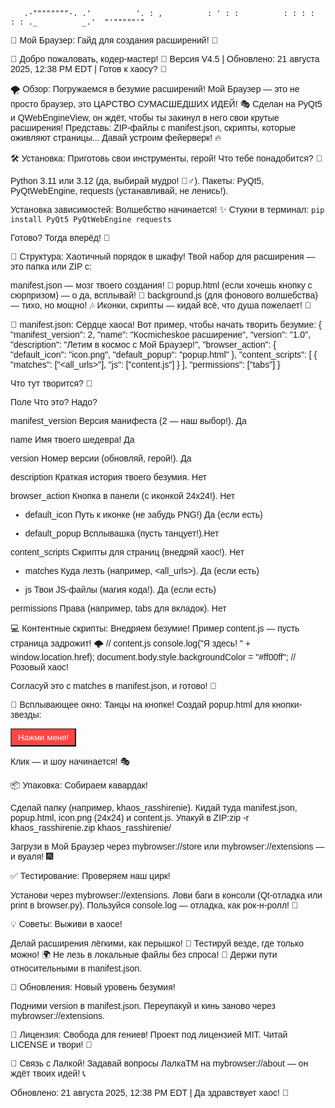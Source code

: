 `   .-""""""""-.
  .'          '.
 : ,          : '
 : :          : :
 : :          : :
 ._          _.' 
    "'"""""'"` 
     
   🎉 Мой Браузер: Гайд для создания расширений! 🎉


  👾 Добро пожаловать, кодер-мастер! 🚀
  Версия V4.5 | Обновлено: 21 августа 2025, 12:38 PM EDT | Готов к хаосу? 🤪



🌪 Обзор: Погружаемся в безумие расширений!
Мой Браузер — это не просто браузер, это ЦАРСТВО СУМАСШЕДШИХ ИДЕЙ! 🎭 Сделан на PyQt5 и QWebEngineView, он ждёт, чтобы ты закинул в него свои крутые расширения! Представь: ZIP-файлы с manifest.json, скрипты, которые оживляют страницы... Давай устроим фейерверк! 🔥

🛠 Установка: Приготовь свои инструменты, герой!
Что тебе понадобится? 🧰

Python 3.11 или 3.12 (да, выбирай мудро! 🧙‍♂️).
Пакеты: PyQt5, PyQtWebEngine, requests (устанавливай, не ленись!).

Установка зависимостей: Волшебство начинается! ✨
Стукни в терминал:
`pip install PyQt5 PyQtWebEngine requests`

Готово? Тогда вперёд! 🚂

📂 Структура: Хаотичный порядок в шкафу!
Твой набор для расширения — это папка или ZIP с:

manifest.json — мозг твоего создания! 🧠
popup.html (если хочешь кнопку с сюрпризом) — о да, всплывай! 🎈
background.js (для фонового волшебства) — тихо, но мощно! 🎶
Иконки, скрипты — кидай всё, что душа пожелает! 🎨


🔧 manifest.json: Сердце хаоса!
Вот пример, чтобы начать творить безумие:
{
  "manifest_version": 2,
  "name": "Косmicheskoe расширение",
  "version": "1.0",
  "description": "Летим в космос с Мой Браузер!",
  "browser_action": {
    "default_icon": "icon.png",
    "default_popup": "popup.html"
  },
  "content_scripts": [
    {
      "matches": ["<all_urls>"],
      "js": ["content.js"]
    }
  ],
  "permissions": ["tabs"]
}

Что тут творится? 🤔

Поле Что это? Надо?

manifest_version Версия манифеста (2 — наш выбор!). Да

name Имя твоего шедевра! Да

version Номер версии (обновляй, герой!). Да

description Краткая история твоего безумия. Нет

browser_action Кнопка в панели (с иконкой 24x24!). Нет

- default_icon Путь к иконке (не забудь PNG!) Да (если есть)

- default_popup Всплывашка (пусть танцует!).Нет

content_scripts Скрипты для страниц (внедряй хаос!). Нет

- matches Куда лезть (например, <all_urls>). Да (если есть)

- js Твои JS-файлы (магия кода!). Да (если есть)

permissions Права (например, tabs для вкладок). Нет


💻 Контентные скрипты: Внедряем безумие!
Пример content.js — пусть страница задрожит! 🌩
// content.js
console.log("Я здесь! " + window.location.href);
document.body.style.backgroundColor = "#ff00ff"; // Розовый хаос!

Согласуй это с matches в manifest.json, и готово! 🎉

🎨 Всплывающее окно: Танцы на кнопке!
Создай popup.html для кнопки-звезды:
<!-- popup.html -->
<!DOCTYPE html>
<html>
<head>
    <title>Всплывашка-мега!</title>
    <style>
        body { padding: 10px; font-family: Arial, sans-serif; }
        button { padding: 5px 10px; background: #ff4444; color: white; }
    </style>
</head>
<body>
    <button onclick="alert('Бум! Ха-ха!')">Нажми меня!</button>
</body>
</html>

Клик — и шоу начинается! 🎭

📦 Упаковка: Собираем кавардак!

Сделай папку (например, khaos_rasshirenie).
Кидай туда manifest.json, popup.html, icon.png (24x24) и content.js.
Упакуй в ZIP:zip -r khaos_rasshirenie.zip khaos_rasshirenie/


Загрузи в Мой Браузер через mybrowser://store или mybrowser://extensions — и вуаля! 🎆


✅ Тестирование: Проверяем наш цирк!

Установи через mybrowser://extensions.
Лови баги в консоли (Qt-отладка или print в browser.py).
Пользуйся console.log — отладка, как рок-н-ролл! 🎸


💡 Советы: Выживи в хаосе!

Делай расширения лёгкими, как перышко! 🍃
Тестируй везде, где только можно! 🌍
Не лезь в локальные файлы без спроса! 🚫
Держи пути относительными в manifest.json.


🔄 Обновления: Новый уровень безумия!

Подними version в manifest.json.
Переупакуй и кинь заново через mybrowser://extensions.


📜 Лицензия: Свобода для гениев!
Проект под лицензией MIT. Читай LICENSE и твори! 🎨

👾 Связь с Лалкой!
Задавай вопросы ЛалкаТМ на mybrowser://about — он ждёт твоих идей! 📞

Обновлено: 21 августа 2025, 12:38 PM EDT | Да здравствует хаос! 🤪
